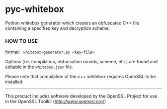# pyc-whitebox

Python whitebox generator which creates an obfuscated C++ file containing a specified key and decryption scheme.

### HOW TO USE

format: ``` whitebox-generator.py <key-file>```

Options (i.e. compilation, obfucsation rounds, scheme, etc.) are found and editable in the ```whitebox.json``` file.

Please note that compilation of the c++ whitebox requires OpenSSL to be installed.


---

This product includes software developed by the OpenSSL Project 
for use in the OpenSSL Toolkit (http://www.openssl.org/)